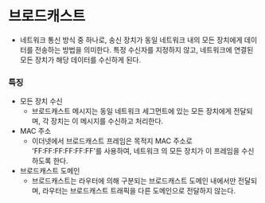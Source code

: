 # 브로드캐스트
- 네트워크 통신 방식 중 하나로, 송신 장치가 동일 네트워크 내의 모든 장치에게 데이터를 전송하는 방법을 의미한다. 특정 수신자를 지정하지 않고, 네트워크에 연결된 모든 장치가 해당 데이터를 수신하게 된다.
### 특징
- 모든 장치 수신
	- 브로드캐스트 메시지는 동일 네트워크 세그먼트에 있는 모든 장치에게 전달되며, 각 장치는 이 메시지를 수신하고 처리한다.
- MAC 주소
	- 이더넷에서 브로드캐스트 프레임은 목적지 MAC 주소로 'FF:FF:FF:FF:FF:FF'를 사용하여, 네트워크 의 모든 장치가 이 프레임을 수신하도록 한다.
- 브로드캐스트 도메인
	- 브로드캐스트는 라우터에 의해 구분되는 브로드캐스트 도메인 내에서만 전달되며, 라우터는 브로드캐스트 트래픽을 다른 도메인으로 전달하지 않는다.